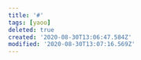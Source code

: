 ```yaml
---
title: '#'
tags: [yaoo]
deleted: true
created: '2020-08-30T13:06:47.584Z'
modified: '2020-08-30T13:07:16.569Z'
---
```


# 
